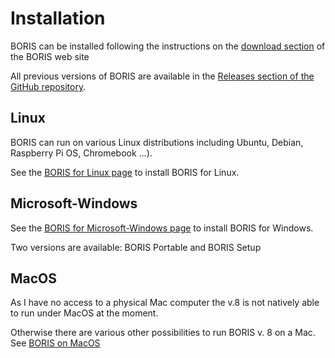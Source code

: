 

# Installation



BORIS can be installed following the instructions on the [download section](http://www.boris.unito.it/pages/download.html) of the BORIS web site

All previous versions of BORIS are available in the [Releases section of the GitHub repository](https://github.com/olivierfriard/BORIS/releases).



## Linux
BORIS can run on various Linux distributions including Ubuntu, Debian, Raspberry Pi OS, Chromebook …).

See the [BORIS for Linux page](https://www.boris.unito.it/pages/download_linux) to install BORIS for Linux.

## Microsoft-Windows

See the [BORIS for Microsoft-Windows page](https://www.boris.unito.it/pages/download_win) to install BORIS for Windows.

Two versions are available: BORIS Portable and BORIS Setup

## MacOS

As I have no access to a physical Mac computer the v.8 is not natively able to run under MacOS at the moment.

Otherwise there are various other possibilities to run BORIS v. 8 on a Mac. See [BORIS on MacOS](http://www.boris.unito.it/pages/download_mac)


